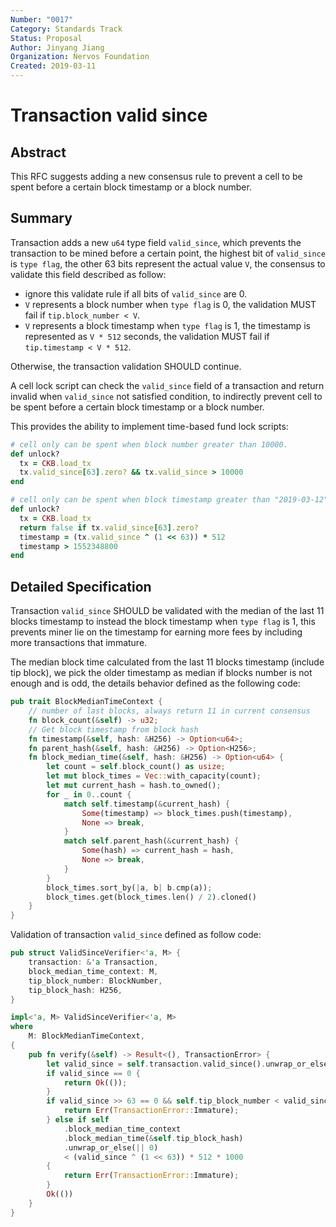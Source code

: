 ```yaml
---
Number: "0017"
Category: Standards Track
Status: Proposal
Author: Jinyang Jiang
Organization: Nervos Foundation
Created: 2019-03-11
---
```


# Transaction valid since

## Abstract

This RFC suggests adding a new consensus rule to prevent a cell to be spent before a certain block timestamp or a block number.

## Summary 

Transaction adds a new `u64` type field `valid_since`, which prevents the transaction to be mined before a certain point, the highest bit of `valid_since` is `type flag`, the other 63 bits represent the actual value `V`, the consensus to validate this field described as follow:

* ignore this validate rule if all bits of `valid_since` are 0.
* `V` represents a block number when `type flag` is 0, the validation MUST fail if `tip.block_number < V`.
* `V` represents a block timestamp when `type flag` is 1, the timestamp is represented as `V * 512` seconds, the validation MUST fail if `tip.timestamp < V * 512`.

Otherwise, the transaction validation SHOULD continue.

A cell lock script can check the `valid_since` field of a transaction and return invalid when `valid_since` not satisfied condition, to indirectly prevent cell to be spent before a certain block timestamp or a block number.

This provides the ability to implement time-based fund lock scripts:

``` ruby
# cell only can be spent when block number greater than 10000.
def unlock?
  tx = CKB.load_tx
  tx.valid_since[63].zero? && tx.valid_since > 10000
end
```

``` ruby
# cell only can be spent when block timestamp greater than "2019-03-12".
def unlock?
  tx = CKB.load_tx
  return false if tx.valid_since[63].zero?
  timestamp = (tx.valid_since ^ (1 << 63)) * 512
  timestamp > 1552348800
end
```

## Detailed Specification

Transaction `valid_since` SHOULD be validated with the median of the last 11 blocks timestamp to instead the block timestamp when `type flag` is 1, this prevents miner lie on the timestamp for earning more fees by including more transactions that immature.

The median block time calculated from the last 11 blocks timestamp (include tip block), we pick the older timestamp as median if blocks number is not enough and is odd, the details behavior defined as the following code:

``` rust
pub trait BlockMedianTimeContext {
    // number of last blocks, always return 11 in current consensus
    fn block_count(&self) -> u32;
    // Get block timestamp from block hash
    fn timestamp(&self, hash: &H256) -> Option<u64>;
    fn parent_hash(&self, hash: &H256) -> Option<H256>;
    fn block_median_time(&self, hash: &H256) -> Option<u64> {
        let count = self.block_count() as usize;
        let mut block_times = Vec::with_capacity(count);
        let mut current_hash = hash.to_owned();
        for _ in 0..count {
            match self.timestamp(&current_hash) {
                Some(timestamp) => block_times.push(timestamp),
                None => break,
            }
            match self.parent_hash(&current_hash) {
                Some(hash) => current_hash = hash,
                None => break,
            }
        }
        block_times.sort_by(|a, b| b.cmp(a));
        block_times.get(block_times.len() / 2).cloned()
    }
}
```

Validation of transaction `valid_since` defined as follow code:

``` rust
pub struct ValidSinceVerifier<'a, M> {
    transaction: &'a Transaction,
    block_median_time_context: M,
    tip_block_number: BlockNumber,
    tip_block_hash: H256,
}

impl<'a, M> ValidSinceVerifier<'a, M>
where
    M: BlockMedianTimeContext,
{
    pub fn verify(&self) -> Result<(), TransactionError> {
        let valid_since = self.transaction.valid_since().unwrap_or_else(|| 0);
        if valid_since == 0 {
            return Ok(());
        }
        if valid_since >> 63 == 0 && self.tip_block_number < valid_since {
            return Err(TransactionError::Immature);
        } else if self
            .block_median_time_context
            .block_median_time(&self.tip_block_hash)
            .unwrap_or_else(|| 0)
            < (valid_since ^ (1 << 63)) * 512 * 1000
        {
            return Err(TransactionError::Immature);
        }
        Ok(())
    }
}
```

